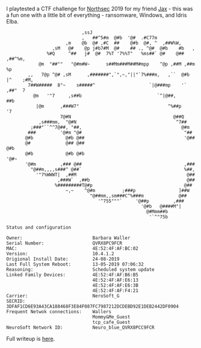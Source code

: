 <!--
.. title: NorthSec 2019 CTF Challenge Writeup
.. slug: northsec-2019-ctf-challenge-writeup
.. date: 2019-05-30 09:48:01 UTC-07:00
.. tags: nsec, ctf, writeup
.. category: 
.. link: 
.. description: 
.. type: text
-->

 I playtested a CTF challenge for [Northsec](https://nsec.io/) 2019 for my friend [Jax](https://github.com/JaneBdemented) - this was a fun one with a little bit of everything - ransomware, Windows, and Idris Elba.

 <!--TEASER_END-->

```
                            ,ssJ
                            ,   ##^5#m  @#b  '@#  .#C77m
                      ,m    @b  @# ,#C  ##    @#b  @#, ^  ,##W%W,
                 ,sM   @#    @p j#b7#M  @#    ## ., ^@#  @#b    #b   ,
               %#Q     ^##   j#  @#  7%T '7%%T"   %ms##` @#    @## ,##^%m,
            @m  "##""   "@#m#W~      s##Mm###M##M#mpp    ^@p ,##M ,##m     %p
        ,,   7@p ^@# ,sM      ,#######",`",~,"||"`7%###m,   ,``  @#b  |^    ;#M,
        7##W#####  8"~    s#####^                    `|@###mp    '`       ,##"  7
          @m   '"7     ,s##b                            `^|@##,          ##b
           |@m      ,###W7"                                 ^%##p       '7
                    7@#N                                      @##Q
            ,s###mm,  "@#N                                     ^7##
         ;###"``^^7@##, "##,                                     @#m
        ###         '@#m "@#                                      "##
       @#b            @#b @##                                     '@##
       @#             @## @##                                       @#b
       @#b            @#b @#b                                      '@#~
       '@#m         ,### @##                                      ,###
         "@##m,,,,s###^ @##`                                      %##,
           '"7%WWWT|  ,##M                                         @##
                   ,###W`  ,##b                                    @##
                  %#########T@#p                                  @##
                      ~,~    ^@#m          ;###p                ]##W
                               "@##mm,,sm###C^%###m             @##
                                  '^755"""`     '@##p         ,###
                                                  '@#b   @####M"|
                                                    @#Mmm##b
                                                     '`^"75b
    
Status and configuration

Owner:                          Barbara Waller
Serial Number:                  QVRX8PC9FCR
MAC:                            4E:52:4F:AF:BC:02
Version:                        10.4.1.2
Origional Install Date:         24-08-2019
Last Full System Reboot:        13-05-2019 07:06:32
Reasoning:                      Scheduled system update
Linked Family Devices:          4E:52:4F:AF:B6:B5
                                4E:52:4F:AF:E6:13
                                4E:52:4F:AF:E6:3B
                                4E:52:4F:AF:F4:21
Carrier:                        NeroSoft_G
SECRID:                         3DFAF1CD6E93A43CA188468F3E84F087FC7987212DCDEBD92E1DEB2442DF0904
Frequent Netwok connections:    Wallers
                                Mommy&Me_Guest
                                tcp_cafe_Guest
NeuroSoft Network ID:           Neuro_blue_QVRX8PCC9FCR      

```

 Full writeup is [here](https://github.com/JaneBdemented/NSEC2019_DEFEC8ED_Walkthroughs/tree/master/DEFEC8ED_2).